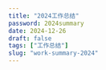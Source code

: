 ```yaml
---
title: "2024工作总结"
password: 2024summary
date: 2024-12-26
draft: false
tags: ["工作总结"]
slug: "work-summary-2024"
---
```


